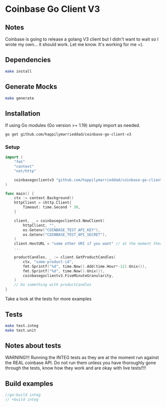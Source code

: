 Coinbase Go Client V3
============================

## Notes
Coinbase is going to release a golang V3 client but I didn't want to wait so I wrote my own... it should work. Let me know. It's working for me =).

## Dependencies
```sh
make install
```

## Generate Mocks
```sh
make generate
```

## Installation
If using Go modules (Go version >= 1.19) simply import as needed.
```sh
go get github.com/happilymarrieddad/coinbase-go-client-v3
```

### Setup
```go
import (
    "fmt"
    "context"
    "net/http"

    coinbasegoclientv3 "github.com/happilymarrieddad/coinbase-go-client-v3"
)

func main() {
    ctx := context.Background()
    httpClient = &http.Client{
        Timeout: time.Second * 30,
    }

    client, _ = coinbasegoclientv3.NewClient(
        httpClient, "", 
        os.Getenv("COINBASE_TEST_API_KEY"), 
        os.Getenv("COINBASE_TEST_API_SECRET"),
    )
    client.HostURL = "some other URI if you want" // at the moment there is no sandbox but in case there ever is...
    ...

    productCandles, _ := client.GetProductCandles(
        ctx, "some-product-id",
        fmt.Sprintf("%d", time.Now().Add(time.Hour*-12).Unix()),
        fmt.Sprintf("%d", time.Now().Unix()),
        coinbasegoclientv3.FiveMinuteGranularity,
    )
    // Do something with productCandles
}
```

Take a look at the tests for more examples

## Tests
```sh
make test.integ
make test.unit
```

## Notes about tests
WARNING!!! Running the INTEG tests as they are at the moment run against the REAL coinbase API. Do not run them unless you have thoroughly gone through the tests, know how they work and are okay with live tests!!!!

## Build examples
```go
//go:build integ
// +build integ
```

